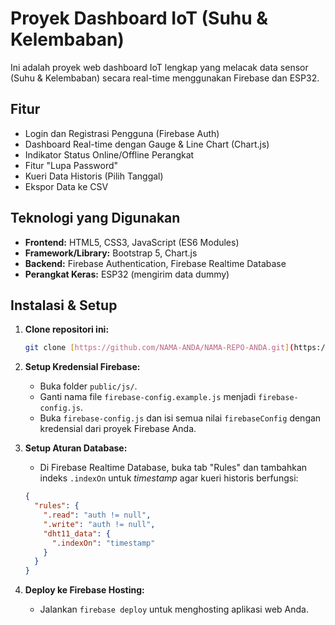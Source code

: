 # Proyek Dashboard IoT (Suhu & Kelembaban)

Ini adalah proyek web dashboard IoT lengkap yang melacak data sensor (Suhu & Kelembaban) secara real-time menggunakan Firebase dan ESP32.

## Fitur
* Login dan Registrasi Pengguna (Firebase Auth)
* Dashboard Real-time dengan Gauge & Line Chart (Chart.js)
* Indikator Status Online/Offline Perangkat
* Fitur "Lupa Password"
* Kueri Data Historis (Pilih Tanggal)
* Ekspor Data ke CSV

## Teknologi yang Digunakan
* **Frontend:** HTML5, CSS3, JavaScript (ES6 Modules)
* **Framework/Library:** Bootstrap 5, Chart.js
* **Backend:** Firebase Authentication, Firebase Realtime Database
* **Perangkat Keras:** ESP32 (mengirim data dummy)

## Instalasi & Setup

1.  **Clone repositori ini:**
    ```bash
    git clone [https://github.com/NAMA-ANDA/NAMA-REPO-ANDA.git](https://github.com/NAMA-ANDA/NAMA-REPO-ANDA.git)
    ```

2.  **Setup Kredensial Firebase:**
    * Buka folder `public/js/`.
    * Ganti nama file `firebase-config.example.js` menjadi `firebase-config.js`.
    * Buka `firebase-config.js` dan isi semua nilai `firebaseConfig` dengan kredensial dari proyek Firebase Anda.

3.  **Setup Aturan Database:**
    * Di Firebase Realtime Database, buka tab "Rules" dan tambahkan indeks `.indexOn` untuk *timestamp* agar kueri historis berfungsi:
    ```json
    {
      "rules": {
        ".read": "auth != null",
        ".write": "auth != null",
        "dht11_data": {
          ".indexOn": "timestamp"
        }
      }
    }
    ```

4.  **Deploy ke Firebase Hosting:**
    * Jalankan `firebase deploy` untuk menghosting aplikasi web Anda.